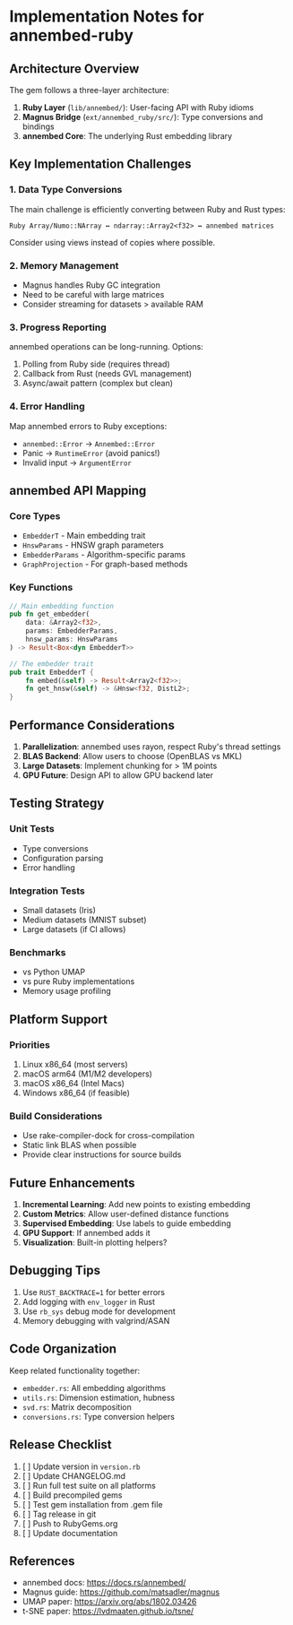 # Implementation Notes for annembed-ruby

## Architecture Overview

The gem follows a three-layer architecture:

1. **Ruby Layer** (`lib/annembed/`): User-facing API with Ruby idioms
2. **Magnus Bridge** (`ext/annembed_ruby/src/`): Type conversions and bindings
3. **annembed Core**: The underlying Rust embedding library

## Key Implementation Challenges

### 1. Data Type Conversions

The main challenge is efficiently converting between Ruby and Rust types:

```
Ruby Array/Numo::NArray ↔ ndarray::Array2<f32> ↔ annembed matrices
```

Consider using views instead of copies where possible.

### 2. Memory Management

- Magnus handles Ruby GC integration
- Need to be careful with large matrices
- Consider streaming for datasets > available RAM

### 3. Progress Reporting

annembed operations can be long-running. Options:
1. Polling from Ruby side (requires thread)
2. Callback from Rust (needs GVL management)
3. Async/await pattern (complex but clean)

### 4. Error Handling

Map annembed errors to Ruby exceptions:
- `annembed::Error` → `Annembed::Error`
- Panic → `RuntimeError` (avoid panics!)
- Invalid input → `ArgumentError`

## annembed API Mapping

### Core Types
- `EmbedderT` - Main embedding trait
- `HnswParams` - HNSW graph parameters
- `EmbedderParams` - Algorithm-specific params
- `GraphProjection` - For graph-based methods

### Key Functions
```rust
// Main embedding function
pub fn get_embedder(
    data: &Array2<f32>,
    params: EmbedderParams,
    hnsw_params: HnswParams
) -> Result<Box<dyn EmbedderT>>

// The embedder trait
pub trait EmbedderT {
    fn embed(&self) -> Result<Array2<f32>>;
    fn get_hnsw(&self) -> &Hnsw<f32, DistL2>;
}
```

## Performance Considerations

1. **Parallelization**: annembed uses rayon, respect Ruby's thread settings
2. **BLAS Backend**: Allow users to choose (OpenBLAS vs MKL)
3. **Large Datasets**: Implement chunking for > 1M points
4. **GPU Future**: Design API to allow GPU backend later

## Testing Strategy

### Unit Tests
- Type conversions
- Configuration parsing
- Error handling

### Integration Tests
- Small datasets (Iris)
- Medium datasets (MNIST subset)
- Large datasets (if CI allows)

### Benchmarks
- vs Python UMAP
- vs pure Ruby implementations
- Memory usage profiling

## Platform Support

### Priorities
1. Linux x86_64 (most servers)
2. macOS arm64 (M1/M2 developers)
3. macOS x86_64 (Intel Macs)
4. Windows x86_64 (if feasible)

### Build Considerations
- Use rake-compiler-dock for cross-compilation
- Static link BLAS when possible
- Provide clear instructions for source builds

## Future Enhancements

1. **Incremental Learning**: Add new points to existing embedding
2. **Custom Metrics**: Allow user-defined distance functions
3. **Supervised Embedding**: Use labels to guide embedding
4. **GPU Support**: If annembed adds it
5. **Visualization**: Built-in plotting helpers?

## Debugging Tips

1. Use `RUST_BACKTRACE=1` for better errors
2. Add logging with `env_logger` in Rust
3. Use `rb_sys` debug mode for development
4. Memory debugging with valgrind/ASAN

## Code Organization

Keep related functionality together:
- `embedder.rs`: All embedding algorithms
- `utils.rs`: Dimension estimation, hubness
- `svd.rs`: Matrix decomposition
- `conversions.rs`: Type conversion helpers

## Release Checklist

1. [ ] Update version in `version.rb`
2. [ ] Update CHANGELOG.md
3. [ ] Run full test suite on all platforms
4. [ ] Build precompiled gems
5. [ ] Test gem installation from .gem file
6. [ ] Tag release in git
7. [ ] Push to RubyGems.org
8. [ ] Update documentation

## References

- annembed docs: https://docs.rs/annembed/
- Magnus guide: https://github.com/matsadler/magnus
- UMAP paper: https://arxiv.org/abs/1802.03426
- t-SNE paper: https://lvdmaaten.github.io/tsne/